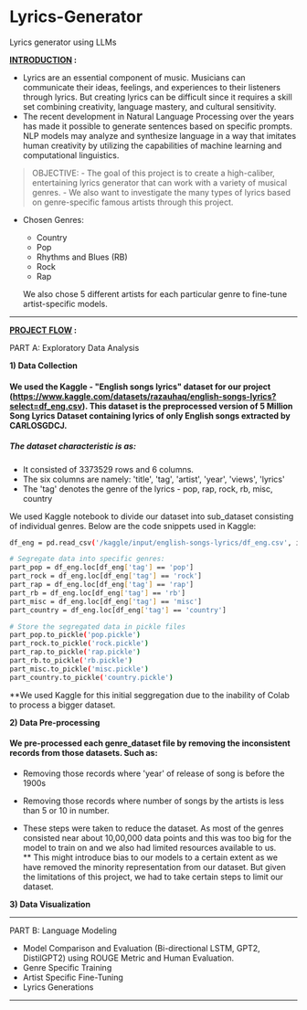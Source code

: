 # Lyrics-Generator
Lyrics generator using LLMs

<b> <u> INTRODUCTION</u> :</b>

  - Lyrics are an essential component of music. Musicians can communicate their ideas, feelings, and experiences to their listeners through lyrics. But creating lyrics can be difficult since it requires a skill set combining creativity, language mastery, and cultural sensitivity. 
  - The recent development in Natural Language Processing over the years has made it possible to generate sentences based on specific prompts. NLP models may analyze and synthesize language in a way that imitates human creativity by utilizing the capabilities of machine learning and computational linguistics.

> OBJECTIVE:
    - The goal of this project is to create a high-caliber, entertaining lyrics generator that can work with a variety of musical genres. 
    - We also want to investigate the many types of lyrics based on genre-specific famous artists through this project.

* Chosen Genres: 
  * Country 
  * Pop 
  * Rhythms and Blues (RB) 
  * Rock 
  * Rap 

  We also chose 5 different artists for each particular genre to fine-tune artist-specific models. 
________________________________________________

<b> <u>PROJECT FLOW</u> : </b>

PART A: Exploratory Data Analysis 
> 
  <b> 1) Data Collection </b>
  #### We used the Kaggle - "English songs lyrics" dataset for our project (https://www.kaggle.com/datasets/razauhaq/english-songs-lyrics?select=df_eng.csv). This dataset is the preprocessed version of 5 Million Song Lyrics   Dataset containing lyrics of only English songs extracted by CARLOSGDCJ.
  
  ##### The dataset characteristic is as:
   
  
  * It consisted of 3373529 rows and 6 columns.
  * The six columns are namely: 'title', 'tag', 'artist', 'year', 'views', 'lyrics'
  * The 'tag' denotes the genre of the lyrics - pop, rap, rock, rb, misc, country 
  
  We used Kaggle notebook to divide our dataset into sub_dataset consisting of individual genres. Below are the code snippets used in Kaggle:
  
  
  ```bash
  df_eng = pd.read_csv('/kaggle/input/english-songs-lyrics/df_eng.csv', index_col = False)
  
  # Segregate data into specific genres:
  part_pop = df_eng.loc[df_eng['tag'] == 'pop']
  part_rock = df_eng.loc[df_eng['tag'] == 'rock']
  part_rap = df_eng.loc[df_eng['tag'] == 'rap']
  part_rb = df_eng.loc[df_eng['tag'] == 'rb']
  part_misc = df_eng.loc[df_eng['tag'] == 'misc']
  part_country = df_eng.loc[df_eng['tag'] == 'country']
  
  # Store the segregated data in pickle files
  part_pop.to_pickle('pop.pickle')
  part_rock.to_pickle('rock.pickle')
  part_rap.to_pickle('rap.pickle')
  part_rb.to_pickle('rb.pickle')
  part_misc.to_pickle('misc.pickle')
  part_country.to_pickle('country.pickle')
  ```
  
  **We used Kaggle for this initial seggregation due to the inability of Colab to process a bigger dataset.
  
  <b> 2) Data Pre-processing </b>
  #### We pre-processed each genre_dataset file by removing the inconsistent records from those datasets. Such as:
    
    
  *   Removing those records where 'year' of release of song is before the 1900s 
  *   Removing those records where number of songs by the artists is less than 5 or 10 in number.
    
  * These steps were taken to reduce the dataset. As most of the genres consisted near about 10,00,000 data points and this was too big for the model to train on and we also had limited resources available to us. <br>
  ** This might introduce bias to our models to a certain extent as we have removed the minority representation from our dataset. But given the limitations of this project, we had to take certain steps to limit our     dataset.
  
  <b> 3) Data Visualization </b>

>
________________________________________________
PART B: Language Modeling
> 
  * Model Comparison and Evaluation (Bi-directional LSTM, GPT2, DistilGPT2) using ROUGE Metric and Human Evaluation.
  * Genre Specific Training
  * Artist Specific Fine-Tuning
  * Lyrics Generations
_____________________________________________
